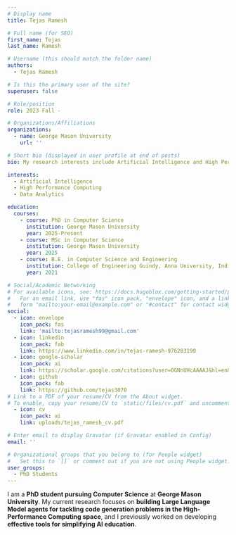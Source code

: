 ```yaml
---
# Display name
title: Tejas Ramesh

# Full name (for SEO)
first_name: Tejas
last_name: Ramesh

# Username (this should match the folder name)
authors:
  - Tejas Ramesh

# Is this the primary user of the site?
superuser: false

# Role/position
role: 2023 Fall - 

# Organizations/Affiliations
organizations:
  - name: George Mason University
    url: ''

# Short bio (displayed in user profile at end of posts)
bio: My research interests include Artificial Intelligence and High Performance Computing

interests:
  - Artificial Intelligence
  - High Performance Computing
  - Data Analytics

education:
  courses:
    - course: PhD in Computer Science
      institution: George Mason University
      year: 2025-Present
    - course: MSc in Computer Science
      institution: George Mason University
      year: 2025
    - course: B.E. in Computer Science and Engineering
      institution: College of Engineering Guindy, Anna University, India
      year: 2021

# Social/Academic Networking
# For available icons, see: https://docs.hugoblox.com/getting-started/page-builder/#icons
#   For an email link, use "fas" icon pack, "envelope" icon, and a link in the
#   form "mailto:your-email@example.com" or "#contact" for contact widget.
social:
  - icon: envelope
    icon_pack: fas
    link: 'mailto:tejasramesh99@gmail.com'
  - icon: linkedin
    icon_pack: fab
    link: https://www.linkedin.com/in/tejas-ramesh-976203190
  - icon: google-scholar
    icon_pack: ai
    link: https://scholar.google.com/citations?user=OGNnUHcAAAAJ&hl=en&oi=ao
  - icon: github
    icon_pack: fab
    link: https://github.com/tejas3070
# Link to a PDF of your resume/CV from the About widget.
# To enable, copy your resume/CV to `static/files/cv.pdf` and uncomment the lines below.
  - icon: cv
    icon_pack: ai
    link: uploads/tejas_ramesh_cv.pdf

# Enter email to display Gravatar (if Gravatar enabled in Config)
email: ''

# Organizational groups that you belong to (for People widget)
#   Set this to `[]` or comment out if you are not using People widget.
user_groups:
  - PhD Students
---
```


I am a <strong>PhD student pursuing Computer Science</strong> at <strong>George Mason University</strong>. My current research focuses on <strong>building Large Language Model agents for tackling code generation problems in the High-Performance Computing space</strong>, and I previously worked on developing <strong>effective tools for simplifying AI education</strong>.
